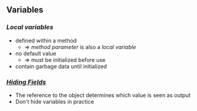 ## Variables
### *Local variables*
* defined within a method
  * => *method parameter* is also a *local variable*
* no default value
  * => must be initialized before use
* contain garbage data until initialized
### [*Hiding Fields*](https://docs.oracle.com/javase/tutorial/java/IandI/hidevariables.html)
* The reference to the object determines which value is seen as output
* Don't hide variables in practice
